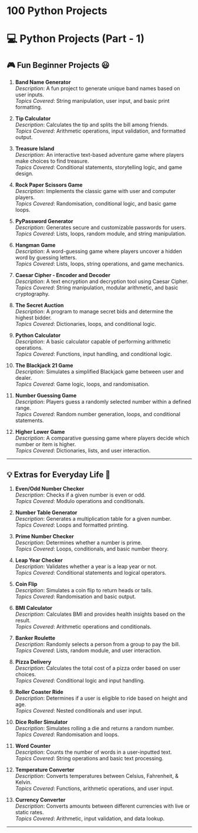 # 100 Python Projects 

# 💻 Python Projects (Part - 1)

## 🎮 Fun Beginner Projects 😃

1. **Band Name Generator**  
   *Description*: A fun project to generate unique band names based on user inputs.  
   *Topics Covered*: String manipulation, user input, and basic print formatting.  

2. **Tip Calculator**  
   *Description*: Calculates the tip and splits the bill among friends.  
   *Topics Covered*: Arithmetic operations, input validation, and formatted output.  

3. **Treasure Island**  
   *Description*: An interactive text-based adventure game where players make choices to find treasure.  
   *Topics Covered*: Conditional statements, storytelling logic, and game design.  

4. **Rock Paper Scissors Game**  
   *Description*: Implements the classic game with user and computer players.  
   *Topics Covered*: Randomisation, conditional logic, and basic game loops.  

5. **PyPassword Generator**  
   *Description*: Generates secure and customizable passwords for users.  
   *Topics Covered*: Lists, loops, random module, and string manipulation.  

6. **Hangman Game**  
   *Description*: A word-guessing game where players uncover a hidden word by guessing letters.  
   *Topics Covered*: Lists, loops, string operations, and game mechanics.  

7. **Caesar Cipher - Encoder and Decoder**  
   *Description*: A text encryption and decryption tool using Caesar Cipher.  
   *Topics Covered*: String manipulation, modular arithmetic, and basic cryptography.  

8. **The Secret Auction**  
   *Description*: A program to manage secret bids and determine the highest bidder.  
   *Topics Covered*: Dictionaries, loops, and conditional logic.  

9. **Python Calculator**  
   *Description*: A basic calculator capable of performing arithmetic operations.  
   *Topics Covered*: Functions, input handling, and conditional logic.  

10. **The Blackjack 21 Game**  
    *Description*: Simulates a simplified Blackjack game between user and dealer.  
    *Topics Covered*: Game logic, loops, and randomisation.  

11. **Number Guessing Game**  
    *Description*: Players guess a randomly selected number within a defined range.  
    *Topics Covered*: Random number generation, loops, and conditional statements.  

12. **Higher Lower Game**  
    *Description*: A comparative guessing game where players decide which number or item is higher.  
    *Topics Covered*: Dictionaries, lists, and user interaction.  

---

## 💡 Extras for Everyday Life 🤝

1. **Even/Odd Number Checker**  
   *Description*: Checks if a given number is even or odd.  
   *Topics Covered*: Modulo operations and conditionals.  

2. **Number Table Generator**  
   *Description*: Generates a multiplication table for a given number.  
   *Topics Covered*: Loops and formatted printing.  

3. **Prime Number Checker**  
   *Description*: Determines whether a number is prime.  
   *Topics Covered*: Loops, conditionals, and basic number theory.  

4. **Leap Year Checker**  
   *Description*: Validates whether a year is a leap year or not.  
   *Topics Covered*: Conditional statements and logical operators.  

5. **Coin Flip**  
   *Description*: Simulates a coin flip to return heads or tails.  
   *Topics Covered*: Randomisation and basic output.  

6. **BMI Calculator**  
   *Description*: Calculates BMI and provides health insights based on the result.  
   *Topics Covered*: Arithmetic operations and conditionals.  

7. **Banker Roulette**  
   *Description*: Randomly selects a person from a group to pay the bill.  
   *Topics Covered*: Lists, random module, and user interaction.  

8. **Pizza Delivery**  
   *Description*: Calculates the total cost of a pizza order based on user choices.  
   *Topics Covered*: Conditional logic and input handling.  

9. **Roller Coaster Ride**  
   *Description*: Determines if a user is eligible to ride based on height and age.  
   *Topics Covered*: Nested conditionals and user input.  

10. **Dice Roller Simulator**  
    *Description*: Simulates rolling a die and returns a random number.  
    *Topics Covered*: Randomisation and loops.  

11. **Word Counter**  
    *Description*: Counts the number of words in a user-inputted text.  
    *Topics Covered*: String operations and basic text processing.  

12. **Temperature Converter**  
    *Description*: Converts temperatures between Celsius, Fahrenheit, & Kelvin.  
    *Topics Covered*: Functions, arithmetic operations, and user input.  

13. **Currency Converter**  
    *Description*: Converts amounts between different currencies with live or static rates.  
    *Topics Covered*: Arithmetic, input validation, and data lookup.  
---
